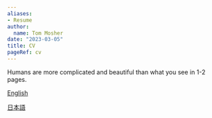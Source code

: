 ```yaml
---
aliases:
- Resume
author:
  name: Tom Mosher
date: "2023-03-05"
title: CV
pageRef: cv
---
```


Humans are more complicated and beautiful than what you see in 1-2 pages.

[English](/pdf/Mosher_CV_eng.pdf)

[日本語](/pdf/Mosher_CV_jp.pdf)
